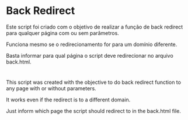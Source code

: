 # Back Redirect

Este script foi criado com o objetivo de realizar a função de back redirect para qualquer página com ou sem parâmetros.

Funciona mesmo se o redirecionamento for para um domínio diferente.

Basta informar para qual página o script deve redirecionar no arquivo back.html.

#

This script was created with the objective to do back redirect function to any page with or without parameters.

It works even if the redirect is to a different domain.

Just inform which page the script should redirect to in the back.html file.